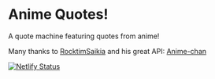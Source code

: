 # Anime Quotes!

A quote machine featuring quotes from anime! 

Many thanks to [RocktimSaikia](https://github.com/RocktimSaikia) and his great API:
[Anime-chan](https://github.com/RocktimSaikia/anime-chan)

[![Netlify Status](https://api.netlify.com/api/v1/badges/3d71d2e1-c4c9-425f-b55d-2c47ad131aa8/deploy-status)](https://app.netlify.com/sites/animequotes/deploys)